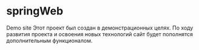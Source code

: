 # springWeb
Demo site
Этот проект был создан в демонстрационных целях. По ходу развития проекта и освоения новых технологий сайт будет пополнятся дополнительным функционалом.

